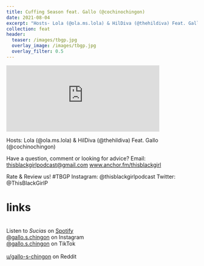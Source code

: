 ```yaml
---
title: Cuffing Season feat. Gallo (@cochinochingon)
date: 2021-08-04
excerpt: "Hosts- Lola (@ola.ms.lola) & HilDiva (@thehildiva) Feat. Gallo (@cochinochingon)"
collection: feat
header:
  teaser: /images/tbgp.jpg
  overlay_image: /images/tbgp.jpg
  overlay_filter: 0.5
---
```


<iframe src="https://open.spotify.com/embed/episode/6mDtKwXnxetgWePJnkMUs9" width="80%" height="175" frameBorder="0" allowtransparency="true" allow="encrypted-media"></iframe>

Hosts: Lola (@ola.ms.lola) & HilDiva (@thehildiva) Feat. Gallo (@cochinochingon)

Have a question, comment or looking for advice? Email: thisblackgirlpodcast@gmail.com www.anchor.fm/thisblackgirl

Rate & Review us! #TBGP Instagram: @thisblackgirlpodcast Twitter: @ThisBlackGirlP

# links

<br> Listen to *Sucias* on [Spotify](https://open.spotify.com/show/3XjoipCU3QzeIaQAAQpBdW)  <a href='https://open.spotify.com/show/3XjoipCU3QzeIaQAAQpBdW'><i class='fab fa-spotify'></i></a>
<br> [@gallo.s.chingon](https://instagram.com/gallo.s.chingon) on Instagram  <a href='https://www.instagram.com/gallo.s.chingon'><i class='fa-brands fa-instagram-square'></i></a>
<br> [@gallo.s.chingon](https://www.tiktok.com/@gallo.s.chingon) on TikTok <a href='https://www.tiktok.com/@gallo.s.chingon'><i class='fa-brands fa-tiktok'></i><br>
<br> [u/gallo-s-chingon](https://reddit.com/u/gallo-s-chingon/submitted) on Reddit <a href='https://reddit.com/u/gallo-s-chingon/submitted'><i class='fab fa-reddit'></i></a>

